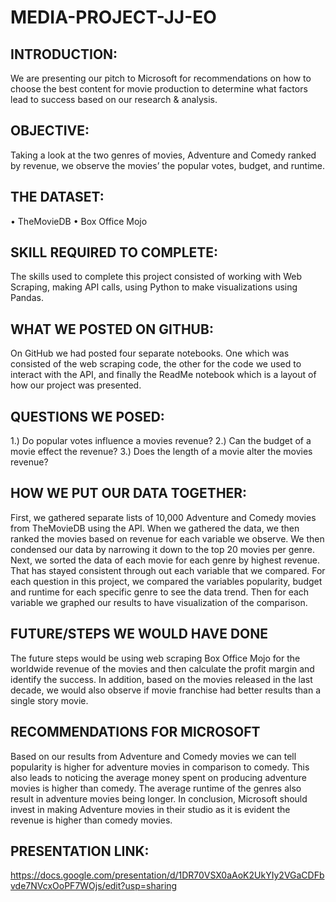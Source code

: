 # MEDIA-PROJECT-JJ-EO


## INTRODUCTION:
We are presenting our pitch to Microsoft for recommendations on how to choose the best content for movie production to determine what factors lead to success based on our research & analysis.  

## OBJECTIVE:
Taking a look at the two genres of movies, Adventure and Comedy ranked by revenue, we observe the movies’ the popular votes, budget, and runtime.  

## THE DATASET:
•	TheMovieDB
•	Box Office Mojo


## SKILL REQUIRED TO COMPLETE:
The skills used to complete this project consisted of working with Web Scraping, making API calls, using Python to make visualizations using Pandas.


## WHAT WE POSTED ON GITHUB:
On GitHub we had posted four separate notebooks. One which was consisted of the web scraping code, the other for the code we used to interact with the API, and finally the ReadMe notebook which is a layout of how our project was presented.


## QUESTIONS WE POSED:
1.) Do popular votes influence a movies revenue?
2.) Can the budget of a movie effect the revenue?
3.) Does the length of a movie alter the movies revenue?


## HOW WE PUT OUR DATA TOGETHER:
First, we gathered separate lists of 10,000 Adventure and Comedy movies from TheMovieDB using the API. When we gathered the data, we then ranked the movies based on revenue for each variable we observe. We then condensed our data by narrowing it down to the top 20 movies per genre. Next, we sorted the data of each movie for each genre by highest revenue. That has stayed consistent through out each variable that we compared. For each question in this project, we compared the variables popularity, budget and runtime for each specific genre to see the data trend. Then for each variable we graphed our results to have visualization of the comparison.  


## FUTURE/STEPS WE WOULD HAVE DONE 
The future steps would be using web scraping Box Office Mojo for the worldwide revenue of the movies and then calculate the profit margin and identify the success. In addition, based on the movies released in the last decade, we would also observe if movie franchise had better results than a single story movie. 


## RECOMMENDATIONS FOR MICROSOFT
Based on our results from Adventure and Comedy movies we can tell popularity is higher for adventure movies in comparison to comedy. This also leads to noticing the average money spent on producing adventure movies is higher than comedy. The average runtime of the genres also result in adventure movies being longer. In conclusion, Microsoft should invest in making Adventure movies in their studio as it is evident the revenue is higher than comedy movies. 

## PRESENTATION LINK:

https://docs.google.com/presentation/d/1DR70VSX0aAoK2UkYIy2VGaCDFbvde7NVcxOoPF7WOjs/edit?usp=sharing